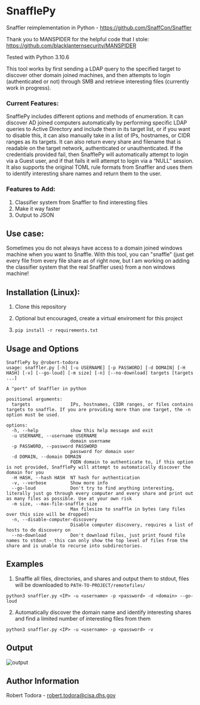 # SnafflePy
Snaffler reimplementation in Python - https://github.com/SnaffCon/Snaffler 

Thank you to MANSPIDER for the helpful code that I stole: https://github.com/blacklanternsecurity/MANSPIDER

Tested with Python 3.10.6

This tool works by first sending a LDAP query to the specified target to discover other domain joined machines, and then attempts to login (authenticated or not) through SMB and retrieve interesting files (currently work in progress). 

### Current Features: 
SnafflePy includes different options and methods of enumeration. It can discover AD joined computers automatically by performing specific LDAP queries to Active Directory and include them in its target list, or if you want to disable this, it can also manually take in a list of IPs, hostnames, or CIDR ranges as its targets. It can also return every share and filename that is readable on the target network, authenticated or unauthenticated. If the credentials provided fail, then SnafflePy will automatically attempt to login via a Guest user, and if that fails it will attempt to login via a “NULL” session. It also supports the original TOML rule formats from Snaffler and uses them to identify interesting share names and return them to the user. 

### Features to Add: 
1. Classifier system from Snaffler to find interesting files
2. Make it way faster
3. Output to JSON

## Use case:

Sometimes you do not always have access to a domain joined windows machine when you want to Snaffle. With this tool, you can "snaffle" (just get every file from every file share as of right now, but I am working on adding the classifier system that the real Snaffler uses) from a non windows machine!  

## Installation (Linux):

1. Clone this repository

2. Optional but encouraged, create a virtual enviroment for this project

3. `pip install -r requirements.txt` 

## Usage and Options
~~~
SnafflePy by @robert-todora
usage: snaffler.py [-h] [-u USERNAME] [-p PASSWORD] [-d DOMAIN] [-H HASH] [-v] [--go-loud] [-m size] [-n] [--no-download] targets [targets ...]

A "port" of Snaffler in python

positional arguments:
  targets               IPs, hostnames, CIDR ranges, or files contains targets to snaffle. If you are providing more than one target, the -n option must be used.

options:
  -h, --help            show this help message and exit
  -u USERNAME, --username USERNAME
                        domain username
  -p PASSWORD, --password PASSWORD
                        password for domain user
  -d DOMAIN, --domain DOMAIN
                        FQDN domain to authenticate to, if this option is not provided, SnafflePy will attempt to automatically discover the domain for you
  -H HASH, --hash HASH  NT hash for authentication
  -v, --verbose         Show more info
  --go-loud             Don't try to find anything interesting, literally just go through every computer and every share and print out as many files as possible. Use at your own risk
  -m size, --max-file-snaffle size
                        Max filesize to snaffle in bytes (any files over this size will be dropped)
  -n, --disable-computer-discovery
                        Disable computer discovery, requires a list of hosts to do discovery on
  --no-download         Don't download files, just print found file names to stdout - this can only show the top level of files from the share and is unable to recurse into subdirectories.
~~~

## Examples

1. Snaffle all files, directories, and shares and output them to stdout, files will be downloaded to `PATH-TO-PROJECT/remotefiles/` 

`python3 snaffler.py <IP> -u <username> -p <password> -d <domain> --go-loud` 

2. Automatically discover the domain name and identify interesting shares and find a limited number of interesting files from them  

`python3 snaffler.py <IP> -u <username> -p <password> -v`

## Output
![output](https://github.com/robert-todora/snafflepy/assets/59801737/120e801f-85cf-4315-8ab1-f736f4f97abb)


## Author Information
Robert Todora - robert.todora@cisa.dhs.gov
